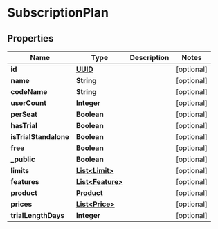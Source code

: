 # SubscriptionPlan

## Properties
Name | Type | Description | Notes
------------ | ------------- | ------------- | -------------
**id** | [**UUID**](UUID.md) |  |  [optional]
**name** | **String** |  |  [optional]
**codeName** | **String** |  |  [optional]
**userCount** | **Integer** |  |  [optional]
**perSeat** | **Boolean** |  |  [optional]
**hasTrial** | **Boolean** |  |  [optional]
**isTrialStandalone** | **Boolean** |  |  [optional]
**free** | **Boolean** |  |  [optional]
**_public** | **Boolean** |  |  [optional]
**limits** | [**List&lt;Limit&gt;**](Limit.md) |  |  [optional]
**features** | [**List&lt;Feature&gt;**](Feature.md) |  |  [optional]
**product** | [**Product**](Product.md) |  |  [optional]
**prices** | [**List&lt;Price&gt;**](Price.md) |  |  [optional]
**trialLengthDays** | **Integer** |  |  [optional]
